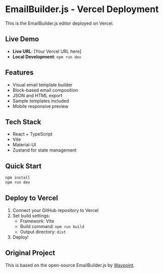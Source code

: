 # EmailBuilder.js - Vercel Deployment

This is the EmailBuilder.js editor deployed on Vercel.

## Live Demo
- **Live URL**: [Your Vercel URL here]
- **Local Development**: `npm run dev`

## Features
- Visual email template builder
- Block-based email composition
- JSON and HTML export
- Sample templates included
- Mobile responsive preview

## Tech Stack
- React + TypeScript
- Vite
- Material-UI
- Zustand for state management

## Quick Start
```bash
npm install
npm run dev
```

## Deploy to Vercel
1. Connect your GitHub repository to Vercel
2. Set build settings:
   - Framework: Vite
   - Build command: `npm run build`
   - Output directory: `dist`
3. Deploy!

## Original Project
This is based on the open-source EmailBuilder.js by [Waypoint](https://github.com/usewaypoint/email-builder-js).